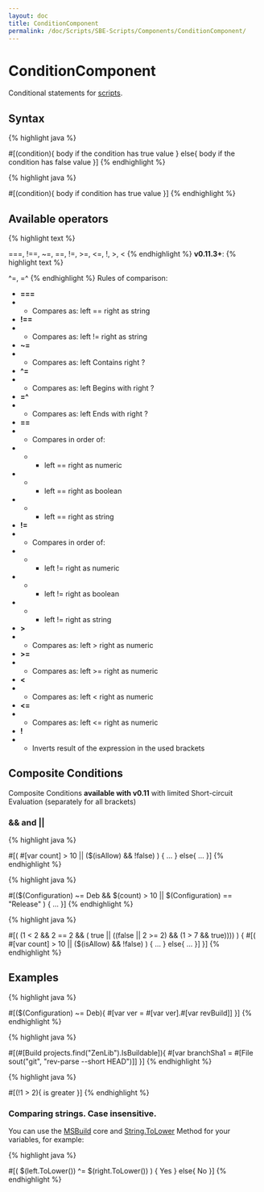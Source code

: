 ```yaml
---
layout: doc
title: ConditionComponent
permalink: /doc/Scripts/SBE-Scripts/Components/ConditionComponent/
---
```

# ConditionComponent

Conditional statements for [scripts]({{site.baseurl}}/{{site.docp}}/Scripts/).

## Syntax

{% highlight java %}

#[(condition){ 
  body if the condition has true value
}
else{ 
  body if the condition has false value
}]
{% endhighlight %}

{% highlight java %}

#[(condition){ body if condition has true value }]
{% endhighlight %}


## Available operators

{% highlight text %}

 ===, !==, ~=, ==, !=, >=, <=, !, >, < 
{% endhighlight %}
**v0.11.3+**:
{% highlight text %}

 ^=, =^
{% endhighlight %}
Rules of comparison:

* **===** 
*  * Compares as: left == right as string
* **!==**
* * Compares as: left != right as string
* **~=**
* * Compares as: left Contains right ?
* **^=**
* * Compares as: left Begins with right ?
* **=^**
* * Compares as: left Ends with right ?
* **==** 
* * Compares in order of: 
* * * left == right as numeric
* * * left == right as boolean
* * * left == right as string
* **!=** 
* * Compares in order of: 
* * * left != right as numeric
* * * left != right as boolean
* * * left != right as string
* **>**
* * Compares as: left > right as numeric
* **>=**
* * Compares as: left >= right as numeric
* **<**
* * Compares as: left < right as numeric
* **<=**
* * Compares as: left <= right as numeric
* **!**
* * Inverts result of the expression in the used brackets

## Composite Conditions ##

Composite Conditions **available with v0.11** with limited Short-circuit Evaluation (separately for all brackets)

### && and || ###


{% highlight java %}

#[( #[var count] > 10 || ($(isAllow) && !false) ) {
    ...
}
else{
    ...
}]
{% endhighlight %}

{% highlight java %}

#[($(Configuration) ~= Deb && $(count) > 10 || $(Configuration) == "Release" ) {
    ...
}]
{% endhighlight %}

{% highlight java %}

#[( (1 < 2 && 2 == 2 && ( true || ((false || 2 >= 2) && (1 > 7 && true)))) )
{
    #[( #[var count] > 10 || ($(isAllow) && !false) ) {
        ...
    }
    else{
        ...
    }]
}]
{% endhighlight %}


## Examples ##

{% highlight java %}

#[($(Configuration) ~= Deb){
    #[var ver = #[var ver].#[var revBuild]]
}]
{% endhighlight %}

{% highlight java %}

#[(#[Build projects.find("ZenLib").IsBuildable]){
    #[var branchSha1 = #[File sout("git", "rev-parse --short HEAD")]]
}]
{% endhighlight %}

{% highlight java %}

#[(!1 > 2){
    is greater
}]
{% endhighlight %}

### Comparing strings. Case insensitive.

You can use the [MSBuild](../../../MSBuild) core and [String.ToLower](https://msdn.microsoft.com/en-us/library/system.string.tolower.aspx) Method for your variables, for example:

{% highlight java %}

#[( $(left.ToLower()) ^= $(right.ToLower()) ) {
    Yes
}
else{
    No
}]
{% endhighlight %}
